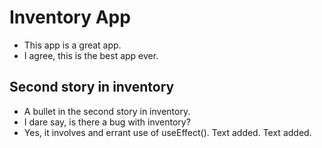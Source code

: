 # Inventory App

- This app is a great app.
- I agree, this is the best app ever.

## Second story in inventory

- A bullet in the second story in inventory.
- I dare say, is there a bug with inventory?
- Yes, it involves and errant use of useEffect().
Text added.
Text added.
